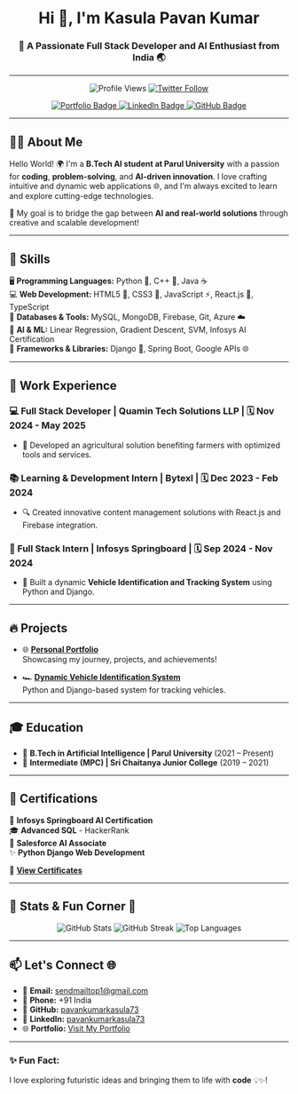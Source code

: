 <h1 align="center">Hi 👋, I'm Kasula Pavan Kumar</h1>
<h3 align="center">🚀 A Passionate Full Stack Developer and AI Enthusiast from India 🌏</h3>

---

<p align="center">
  <img src="https://komarev.com/ghpvc/?username=pavankumarkasula73&label=Profile%20views&color=0e75b6&style=flat" alt="Profile Views" />
  <a href="https://twitter.com/pavankumarkasu3" target="_blank">
    <img src="https://img.shields.io/twitter/follow/pavankumarkasu3?logo=twitter&style=for-the-badge" alt="Twitter Follow" />
  </a>
</p>

<p align="center">
  <a href="https://pavan-kumar.vercel.app" target="_blank">
    <img src="https://img.shields.io/badge/Portfolio-Visit-blue?style=for-the-badge" alt="Portfolio Badge" />
  </a>
  <a href="https://linkedin.com/in/pavankumarkasula73linkden" target="_blank">
    <img src="https://img.shields.io/badge/LinkedIn-Connect-blue?style=for-the-badge" alt="LinkedIn Badge" />
  </a>
  <a href="https://github.com/pavankumarkasula73" target="_blank">
    <img src="https://img.shields.io/badge/GitHub-Follow-black?style=for-the-badge" alt="GitHub Badge" />
  </a>
</p>

---

## 👨‍💻 About Me

Hello World! 🌍 I'm a **B.Tech AI student at Parul University** with a passion for **coding**, **problem-solving**, and **AI-driven innovation**. I love crafting intuitive and dynamic web applications 🌐, and I'm always excited to learn and explore cutting-edge technologies.  

🎯 My goal is to bridge the gap between **AI and real-world solutions** through creative and scalable development!  

---

## 🚀 Skills
🖥️ **Programming Languages:** Python 🐍, C++ 🚀, Java ☕  
💻 **Web Development:** HTML5 🎨, CSS3 💅, JavaScript ⚡, React.js 🌟, TypeScript  
📂 **Databases & Tools:** MySQL, MongoDB, Firebase, Git, Azure ☁️  
🤖 **AI & ML:** Linear Regression, Gradient Descent, SVM, Infosys AI Certification  
🔧 **Frameworks & Libraries:** Django 🦄, Spring Boot, Google APIs 🌐  

---

## 💼 Work Experience

### 💻 Full Stack Developer | **Quamin Tech Solutions LLP** | 🗓️ Nov 2024 - May 2025
- 🌱 Developed an agricultural solution benefiting farmers with optimized tools and services.

### 📚 Learning & Development Intern | **Bytexl** | 🗓️ Dec 2023 - Feb 2024
- 🔍 Created innovative content management solutions with React.js and Firebase integration.

### 🚀 Full Stack Intern | **Infosys Springboard** | 🗓️ Sep 2024 - Nov 2024
- 🚗 Built a dynamic **Vehicle Identification and Tracking System** using Python and Django.

---

## 🔥 Projects

- 🌐 **[Personal Portfolio](https://pavan-kumar.vercel.app)**  
  Showcasing my journey, projects, and achievements!

- 🏎️ **[Dynamic Vehicle Identification System](https://github.com/pavankumarkasula73/Dynamic-Vehicle-Identification-and-Tracker)**  
  Python and Django-based system for tracking vehicles.

---

## 🎓 Education

- 📘 **B.Tech in Artificial Intelligence | Parul University** (2021 – Present)  
- 📗 **Intermediate (MPC) | Sri Chaitanya Junior College** (2019 – 2021)  

---

## 📜 Certifications

📖 **Infosys Springboard AI Certification**  
🎓 **Advanced SQL** - HackerRank  
🏅 **Salesforce AI Associate**  
✨ **Python Django Web Development**  

📁 [**View Certificates**](https://drive.google.com/file/d/1FFVK5nuJVSpeuQo4PdAN8_cXX7kl1fZT/view?usp=sharing)

---

## 🌟 Stats & Fun Corner 🌟

<p align="center">
  <img src="https://github-readme-stats.vercel.app/api?username=pavankumarkasula73&show_icons=true&theme=radical" alt="GitHub Stats" />
  <img src="https://github-readme-streak-stats.herokuapp.com/?user=pavankumarkasula73&theme=radical" alt="GitHub Streak" />
  <img src="https://github-readme-stats.vercel.app/api/top-langs?username=pavankumarkasula73&show_icons=true&locale=en&layout=compact&theme=radical" alt="Top Languages" />
</p>

---

## 📫 Let's Connect 🌐

- 📧 **Email:** [sendmailtop1@gmail.com](mailto:sendmailtop1@gmail.com)  
- 📱 **Phone:** +91 India  
- 🔗 **GitHub:** [pavankumarkasula73](https://github.com/pavankumarkasula73)  
- 💼 **LinkedIn:** [pavankumarkasula73](https://linkedin.com/in/pavankumarkasula73linkden)  
- 🌐 **Portfolio:** [Visit My Portfolio](https://pavan-kumar.vercel.app)  

---

### ✨ Fun Fact:  
I love exploring futuristic ideas and bringing them to life with **code** 💡✨!
